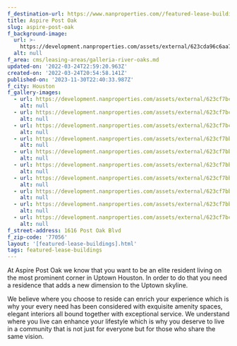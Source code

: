 ```yaml
---
f_destination-url: https://www.nanproperties.com//featured-lease-buildings/aspire-post-oak
title: Aspire Post Oak
slug: aspire-post-oak
f_background-image:
  url: >-
    https://development.nanproperties.com/assets/external/623cda96c6aa7111febabdb3_screen20shot202022-03-2420at203.54.41%20PM.png
  alt: null
f_area: cms/leasing-areas/galleria-river-oaks.md
updated-on: '2022-03-24T22:59:20.963Z'
created-on: '2022-03-24T20:54:58.141Z'
published-on: '2023-11-30T22:40:33.987Z'
f_city: Houston
f_gallery-images:
  - url: https://development.nanproperties.com/assets/external/623cf7bc1da452c563206885_download202.jpeg
    alt: null
  - url: https://development.nanproperties.com/assets/external/623cf7bc09eac395bd6f8409_download2011.jpeg
    alt: null
  - url: https://development.nanproperties.com/assets/external/623cf7bcb4be5433695091e6_download2010.jpeg
    alt: null
  - url: https://development.nanproperties.com/assets/external/623cf7bba413515cef5a2ac6_download209.jpeg
    alt: null
  - url: https://development.nanproperties.com/assets/external/623cf7bb8743a5db4052e7c6_download208.jpeg
    alt: null
  - url: https://development.nanproperties.com/assets/external/623cf7bb87751e78c6e1a587_download207.jpeg
    alt: null
  - url: https://development.nanproperties.com/assets/external/623cf7bb338f1020f02c54f2_download206.jpeg
    alt: null
  - url: https://development.nanproperties.com/assets/external/623cf7bb6a7afb5f2e71b58d_download205.jpeg
    alt: null
  - url: https://development.nanproperties.com/assets/external/623cf7bb7a4f60799df9520e_download204.jpeg
    alt: null
  - url: https://development.nanproperties.com/assets/external/623cf7bc09eac30ce96f8408_download203.jpeg
    alt: null
f_street-address: 1616 Post Oak Blvd
f_zip-code: '77056'
layout: '[featured-lease-buildings].html'
tags: featured-lease-buildings
---
```


At Aspire Post Oak we know that you want to be an elite resident living on the most prominent corner in Uptown Houston. In order to do that you need a residence that adds a new dimension to the Uptown skyline.[](https://aspirepostoak.prospectportal.com/Apartments/module/application_authentication/)

We believe where you choose to reside can enrich your experience which is why your every need has been considered with exquisite amenity spaces, elegant interiors all bound together with exceptional service. We understand where you live can enhance your lifestyle which is why you deserve to live in a community that is not just for everyone but for those who share the same vision.

